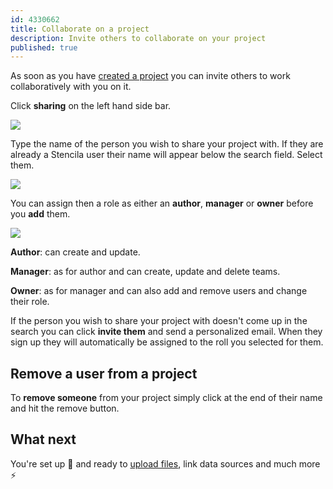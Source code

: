```yaml
---
id: 4330662
title: Collaborate on a project
description: Invite others to collaborate on your project 
published: true
---
```


As soon as you have [created a project](./create-a-project.md) you can invite others to work collaboratively with you on it.

Click **sharing** on the left hand side bar.

![](http://stencila.github.io/hub/manager/snaps/project-sharing-menu-item.png)

Type the name of the person you wish to share your project with. If they are already a Stencila user their name will appear below the search field. Select them. 

![](http://stencila.github.io/hub/manager/snaps/org-users-add-user.png)

You can assign then a role as either an **author**, **manager** or **owner** before you **add** them.

![](http://stencila.github.io/hub/manager/snaps/project-sharing-change-agent.png)

**Author**: can create and update.

**Manager**: as for author and can create, update and delete teams.

**Owner**: as for manager and can also add and remove users and change their role.

If the person you wish to share your project with doesn't come up in the search you can click **invite them** and send a personalized email. When they sign up they will automatically be assigned to the roll you selected for them.

## Remove a user from a project

To **remove someone** from your project simply click at the end of their name and hit the remove button.

## What next

You're set up 👏 and ready to [upload files](../sources/upload.md), link data sources and much more ⚡
